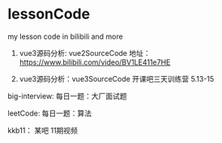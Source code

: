 # lessonCode
my lesson code in bilibili and more

1.  vue3源码分析: vue2SourceCode
    地址： https://www.bilibili.com/video/BV1LE411e7HE

2.  vue3源码分析：vue3SourceCode
    开课吧三天训练营 5.13-15

big-interview: 每日一题：大厂面试题

leetCode: 每日一题：算法

kkb11： 某吧 11期视频
